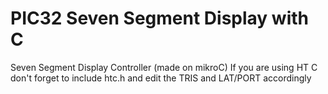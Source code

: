 # PIC32 Seven Segment Display with C
Seven Segment Display Controller (made on mikroC)
If you are using HT C don't forget to include htc.h and edit the TRIS and LAT/PORT accordingly
